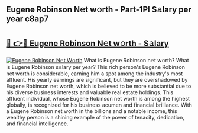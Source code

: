 ## Eugene Robinson N𝚎t w𝚘rth - Part-1Pl S𝚊lary per year c8ap7

# <h2><a href="http://gc3srq.nevu.top/?p=Eugene+Robinson">🔗 👉🔴 Eugene Robinson N𝚎t w𝚘rth - S𝚊lary</a></h2>

[![Eugene Robinson N𝚎t W𝚘rth](https://i.imgur.com/Oavwk0R.jpeg)](http://gc3srq.nevu.top/?p=Eugene+Robinson)
What is Eugene Robinson n𝚎t w𝚘rth? What is Eugene Robinson s𝚊lary per year?
This rich person's Eugene Robinson net worth is considerable, earning him a spot among the industry's most affluent. His yearly earnings are significant, but they are overshadowed by Eugene Robinson net worth, which is believed to be more substantial due to his diverse business interests and valuable real estate holdings. This affluent individual, whose Eugene Robinson net worth is among the highest globally, is recognized for his business acumen and financial brilliance. With a Eugene Robinson net worth in the billions and a notable income, this wealthy person is a shining example of the power of tenacity, dedication, and financial intelligence.
